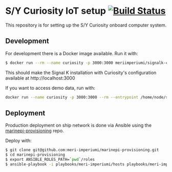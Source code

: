S/Y Curiosity IoT setup [![Build Status](https://travis-ci.com/meri-imperiumi/curiosity.svg?branch=master)](https://travis-ci.com/meri-imperiumi/curiosity)
=======================

This repository is for setting up the S/Y Curiosity onboard computer system.

## Development

For development there is a Docker image available. Run it with:

```bash
$ docker run --rm --name curiosity -p 3000:3000 meriimperiumi/signalk-curiosity:latest
```

This should make the Signal K installation with Curiosity's configuration available at http://localhost:3000

If you want to access demo data, run with:

```bash
docker run --name curiosity -p 3000:3000 --rm --entrypoint /home/node/signalk/bin/signalk-server meriimperiumi/signalk-curiosity:latest --sample-nmea0183-data
```

## Deployment

Production deployment on ship network is done via Ansible using the [marinepi-provisioning](https://github.com/meri-imperiumi/marinepi-provisioning) repo.

Deploy with:

```bash
$ git clone git@github.com:meri-imperiumi/marinepi-provisioning.git
$ cd marinepi-provisioning
$ export ANSIBLE_ROLES_PATH=`pwd`/roles
$ ansible-playbook -i playbooks/meri-imperiumi/hosts playbooks/meri-imperiumi/curiosity.yml
```
